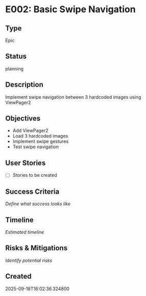 # E002: Basic Swipe Navigation

## Type
Epic

## Status
planning

## Description
Implement swipe navigation between 3 hardcoded images using ViewPager2

## Objectives
- Add ViewPager2
- Load 3 hardcoded images
- Implement swipe gestures
- Test swipe navigation

## User Stories
- [ ] Stories to be created

## Success Criteria
_Define what success looks like_

## Timeline
_Estimated timeline_

## Risks & Mitigations
_Identify potential risks_

## Created
2025-09-18T16:02:36.324800

